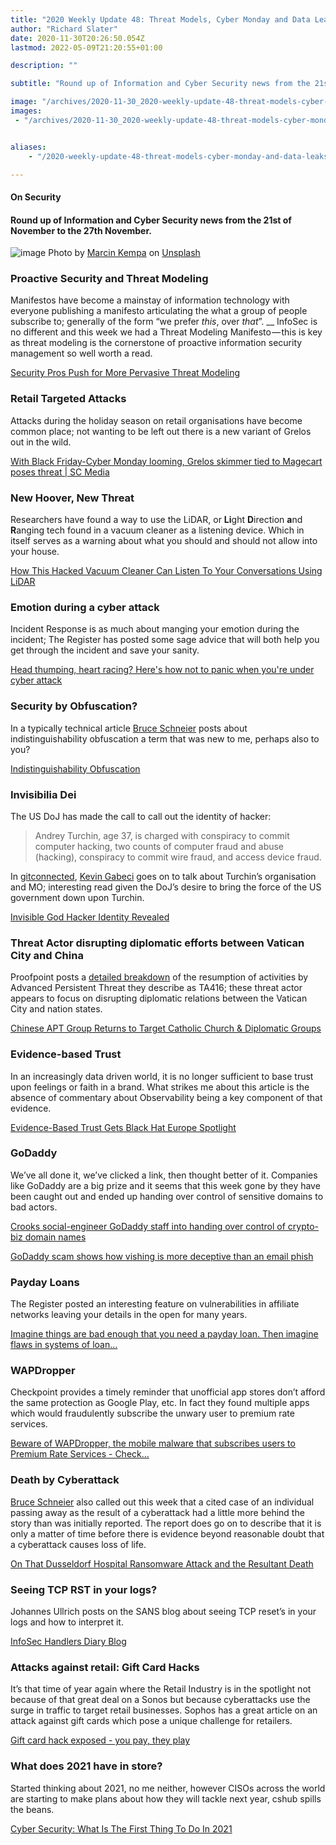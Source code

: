 ```yaml
---
title: "2020 Weekly Update 48: Threat Models, Cyber Monday and Data Leaks"
author: "Richard Slater"
date: 2020-11-30T20:26:50.054Z
lastmod: 2022-05-09T21:20:55+01:00

description: ""

subtitle: "Round up of Information and Cyber Security news from the 21st of November to the 27th November."

image: "/archives/2020-11-30_2020-weekly-update-48-threat-models-cyber-monday-and-data-leaks/images/1.jpg" 
images:
 - "/archives/2020-11-30_2020-weekly-update-48-threat-models-cyber-monday-and-data-leaks/images/1.jpg"


aliases:
    - "/2020-weekly-update-48-threat-models-cyber-monday-and-data-leaks-b187e5aadc9c"

---
```


#### On Security

#### Round up of Information and Cyber Security news from the 21st of November to the 27th November.

![image](/archives/2020-11-30_2020-weekly-update-48-threat-models-cyber-monday-and-data-leaks/images/1.jpg#layoutTextWidth)
Photo by [Marcin Kempa](https://unsplash.com/@ashenkris?utm_source=medium&amp;utm_medium=referral) on [Unsplash](https://unsplash.com?utm_source=medium&amp;utm_medium=referral)



### Proactive Security and Threat Modeling

Manifestos have become a mainstay of information technology with everyone publishing a manifesto articulating the what a group of people subscribe to; generally of the form “we prefer _this_, over _that_”. __ InfoSec is no different and this week we had a Threat Modeling Manifesto — this is key as threat modeling is the cornerstone of proactive information security management so well worth a read.

[Security Pros Push for More Pervasive Threat Modeling](https://www.darkreading.com/application-security/security-pros-push-for-more-pervasive-threat-modeling/d/d-id/1339506?_mc=rss_x_drr_edt_aud_dr_x_x-rss-simple)


### Retail Targeted Attacks

Attacks during the holiday season on retail organisations have become common place; not wanting to be left out there is a new variant of Grelos out in the wild.

[With Black Friday-Cyber Monday looming, Grelos skimmer tied to Magecart poses threat | SC Media](https://www.scmagazine.com/home/security-news/with-black-friday-cyber-monday-looming-grelos-skimmer-tied-to-magecart-poses-threat/)


### New Hoover, New Threat

Researchers have found a way to use the LiDAR, or **Li**ght **D**irection **a**nd **R**anging tech found in a vacuum cleaner as a listening device. Which in itself serves as a warning about what you should and should not allow into your house.

[How This Hacked Vacuum Cleaner Can Listen To Your Conversations Using LiDAR](https://www.forbes.com/sites/daveywinder/2020/11/22/how-this-hacked-vacuum-cleaner-can-listen-to-your-conversations-using-lidar/?sh=6335074b50ff)


### Emotion during a cyber attack

Incident Response is as much about manging your emotion during the incident; The Register has posted some sage advice that will both help you get through the incident and save your sanity.

[Head thumping, heart racing? Here&#39;s how not to panic when you&#39;re under cyber attack](https://www.theregister.com/2020/11/23/sophos_incident_response_plan/)


### Security by Obfuscation?

In a typically technical article [Bruce Schneier](https://medium.com/u/8a02d30adb30) posts about indistinguishability obfuscation a term that was new to me, perhaps also to you?

[Indistinguishability Obfuscation](https://www.schneier.com/blog/archives/2020/11/indistinguishability-obfuscation.html)


### Invisibilia Dei

The US DoJ has made the call to call out the identity of hacker:
> Andrey Turchin, age 37, is charged with conspiracy to commit computer hacking, two counts of computer fraud and abuse (hacking), conspiracy to commit wire fraud, and access device fraud.

In [gitconnected](https://medium.com/u/7c701b439582), [Kevin Gabeci](https://medium.com/u/eafd2a4eaa8d) goes on to talk about Turchin’s organisation and MO; interesting read given the DoJ’s desire to bring the force of the US government down upon Turchin.

[Invisible God Hacker Identity Revealed](https://levelup.gitconnected.com/invisible-god-hacker-identity-revealed-fbba7e6e2287)


### Threat Actor disrupting diplomatic efforts between Vatican City and China

Proofpoint posts a [detailed breakdown](https://www.proofpoint.com/us/blog/threat-insight/ta416-goes-ground-and-returns-golang-plugx-malware-loader) of the resumption of activities by Advanced Persistent Threat they describe as TA416; these threat actor appears to focus on disrupting diplomatic relations between the Vatican City and nation states.

[Chinese APT Group Returns to Target Catholic Church &amp; Diplomatic Groups](https://www.darkreading.com/attacks-breaches/chinese-apt-group-returns-to-target-catholic-church-and-diplomatic-groups/d/d-id/1339515?_mc=rss_x_drr_edt_aud_dr_x_x-rss-simple)


### Evidence-based Trust

In an increasingly data driven world, it is no longer sufficient to base trust upon feelings or faith in a brand. What strikes me about this article is the absence of commentary about Observability being a key component of that evidence.

[Evidence-Based Trust Gets Black Hat Europe Spotlight](https://www.darkreading.com/endpoint/evidence-based-trust-gets-black-hat-europe-spotlight/d/d-id/1339518?_mc=rss_x_drr_edt_aud_dr_x_x-rss-simple)


### GoDaddy

We’ve all done it, we’ve clicked a link, then thought better of it. Companies like GoDaddy are a big prize and it seems that this week gone by they have been caught out and ended up handing over control of sensitive domains to bad actors.

[Crooks social-engineer GoDaddy staff into handing over control of crypto-biz domain names](https://www.theregister.com/2020/11/23/godaddy_dns_hijack/)

[GoDaddy scam shows how vishing is more deceptive than an email phish](https://www.scmagazine.com/home/security-news/phishing/godaddy-scam-shows-how-voice-phishing-can-be-more-deceptive-than-email-schemes/)


### Payday Loans

The Register posted an interesting feature on vulnerabilities in affiliate networks leaving your details in the open for many years.

[Imagine things are bad enough that you need a payday loan. Then imagine flaws in systems of loan…](https://www.theregister.com/2020/11/24/payday_loan_lead_generators_fix/)


### WAPDropper

Checkpoint provides a timely reminder that unofficial app stores don’t afford the same protection as Google Play, etc. In fact they found multiple apps which would fraudulently subscribe the unwary user to premium rate services.

[Beware of WAPDropper, the mobile malware that subscribes users to Premium Rate Services - Check…](https://blog.checkpoint.com/2020/11/24/beware-of-wapdropper-the-mobile-malware-that-subscribes-users-to-premium-rate-services/)


### Death by Cyberattack

[Bruce Schneier](https://medium.com/u/8a02d30adb30) also called out this week that a cited case of an individual passing away as the result of a cyberattack had a little more behind the story than was initially reported. The report does go on to describe that it is only a matter of time before there is evidence beyond reasonable doubt that a cyberattack causes loss of life.

[On That Dusseldorf Hospital Ransomware Attack and the Resultant Death](https://www.schneier.com/blog/archives/2020/11/on-that-dusseldorf-hospital-ransomware-attack-and-the-resultant-death.html)


### Seeing TCP RST in your logs?

Johannes Ullrich posts on the SANS blog about seeing TCP reset’s in your logs and how to interpret it.

[InfoSec Handlers Diary Blog](https://isc.sans.edu/diary/rss/26824)


### Attacks against retail: Gift Card Hacks

It’s that time of year again where the Retail Industry is in the spotlight not because of that great deal on a Sonos but because cyberattacks use the surge in traffic to target retail businesses. Sophos has a great article on an attack against gift cards which pose a unique challenge for retailers.

[Gift card hack exposed - you pay, they play](https://nakedsecurity.sophos.com/2020/11/24/gift-card-hack-exposed-you-pay-they-play/)


### What does 2021 have in store?

Started thinking about 2021, no me neither, however CISOs across the world are starting to make plans about how they will tackle next year, cshub spills the beans.

[Cyber Security: What Is The First Thing To Do In 2021](https://www.cshub.com/executive-decisions/articles/cyber-security-what-is-the-first-thing-to-do-in-2021)

